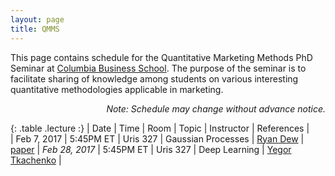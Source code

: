 ```yaml
---
layout: page
title: QMMS
---
```



This page contains schedule for the Quantitative Marketing Methods PhD Seminar at [Columbia Business School](http://www8.gsb.columbia.edu/). The purpose of the seminar is to facilitate sharing of knowledge among students on various interesting quantitative methodologies applicable in marketing.

<p class="message" align="right">
  <i>Note: Schedule may change without advance notice. </i>
</p>

<style>
.lecture tr td:first-child {
  width: 15%;
  font-weight: bold;
}
.lecture tr:first-child {
  font-weight: bold;
}
.lecture tr td:nth-child(2) {
  width: 20%;
}
</style>

{: .table  .lecture :}
| Date         | Time      | Room     | Topic              | Instructor | References |                           
| Feb 7, 2017  | 5:45PM ET | Uris 327 | Gaussian Processes | [Ryan Dew](http://www.rtdew.com/) | [paper](http://doi.org/10.1098/rsta.2011.0550)
| *Feb 28, 2017* | 5:45PM ET | Uris 327 | Deep Learning      | [Yegor Tkachenko](http://www.yegortkachenko.com/) |



